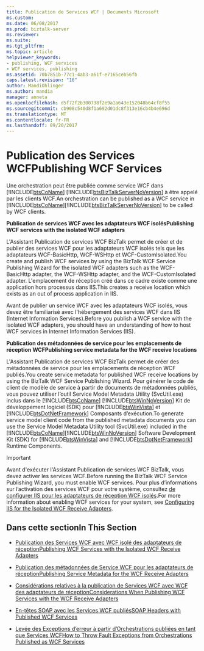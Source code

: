 ```yaml
---
title: Publication de Services WCF | Documents Microsoft
ms.custom: 
ms.date: 06/08/2017
ms.prod: biztalk-server
ms.reviewer: 
ms.suite: 
ms.tgt_pltfrm: 
ms.topic: article
helpviewer_keywords:
- publishing, WCF services
- WCF services, publishing
ms.assetid: 70b7851b-77c1-4ab3-a61f-e7165ceb56fb
caps.latest.revision: "16"
author: MandiOhlinger
ms.author: mandia
manager: anneta
ms.openlocfilehash: d5f72f2b300738f2e9a1a643e152048b64cf8f55
ms.sourcegitcommit: cb908c540d8f1a692d01dc8f313e16cb4b4e696d
ms.translationtype: MT
ms.contentlocale: fr-FR
ms.lasthandoff: 09/20/2017
---
```

# <a name="publishing-wcf-services"></a><span data-ttu-id="89286-102">Publication des Services WCF</span><span class="sxs-lookup"><span data-stu-id="89286-102">Publishing WCF Services</span></span>
<span data-ttu-id="89286-103">Une orchestration peut être publiée comme service WCF dans [!INCLUDE[btsCoName](../includes/btsconame-md.md)] [!INCLUDE[btsBizTalkServerNoVersion](../includes/btsbiztalkservernoversion-md.md)] à être appelé par les clients WCF.</span><span class="sxs-lookup"><span data-stu-id="89286-103">An orchestration can be published as a WCF service in [!INCLUDE[btsCoName](../includes/btsconame-md.md)][!INCLUDE[btsBizTalkServerNoVersion](../includes/btsbiztalkservernoversion-md.md)] to be called by WCF clients.</span></span>  
  
 <span data-ttu-id="89286-104">**Publication de services WCF avec les adaptateurs WCF isolés**</span><span class="sxs-lookup"><span data-stu-id="89286-104">**Publishing WCF services with the isolated WCF adapters**</span></span>  
  
 <span data-ttu-id="89286-105">L'Assistant Publication de services WCF BizTalk permet de créer et de publier des services WCF pour les adaptateurs WCF isolés tels que les adaptateurs WCF-BasicHttp, WCF-WSHttp et WCF-CustomIsolated.</span><span class="sxs-lookup"><span data-stu-id="89286-105">You create and publish WCF services by using the BizTalk WCF Service Publishing Wizard for the isolated WCF adapters such as the WCF-BasicHttp adapter, the WCF-WSHttp adapter, and the WCF-CustomIsolated adapter.</span></span> <span data-ttu-id="89286-106">L'emplacement de réception créé dans ce cadre existe comme une application hors processus dans IIS.</span><span class="sxs-lookup"><span data-stu-id="89286-106">This creates a receive location which exists as an out of process application in IIS.</span></span>  
  
 <span data-ttu-id="89286-107">Avant de publier un service WCF avec les adaptateurs WCF isolés, vous devez être familiarisé avec l'hébergement des services WCF dans IIS (Internet Information Services).</span><span class="sxs-lookup"><span data-stu-id="89286-107">Before you publish a WCF service with the isolated WCF adapters, you should have an understanding of how to host WCF services in Internet Information Services (IIS).</span></span>  
  
 <span data-ttu-id="89286-108">**Publication des métadonnées de service pour les emplacements de réception WCF**</span><span class="sxs-lookup"><span data-stu-id="89286-108">**Publishing service metadata for the WCF receive locations**</span></span>  
  
 <span data-ttu-id="89286-109">L'Assistant Publication de services WCF BizTalk permet de créer des métadonnées de service pour les emplacements de réception WCF publiés.</span><span class="sxs-lookup"><span data-stu-id="89286-109">You create service metadata for published WCF receive locations by using the BizTalk WCF Service Publishing Wizard.</span></span> <span data-ttu-id="89286-110">Pour générer le code de client de modèle de service à partir de documents de métadonnées publiés, vous pouvez utiliser l’outil Service Model Metadata Utility (SvcUtil.exe) inclus dans le [!INCLUDE[btsCoName](../includes/btsconame-md.md)] [!INCLUDE[btsWinNoVersion](../includes/btswinnoversion-md.md)] Kit de développement logiciel (SDK) pour [!INCLUDE[btsWinVista](../includes/btswinvista-md.md)] et [!INCLUDE[btsDotNetFramework](../includes/btsdotnetframework-md.md)] Composants d’exécution.</span><span class="sxs-lookup"><span data-stu-id="89286-110">To generate service model client code from the published metadata documents you can use the Service Model Metadata Utility tool (SvcUtil.exe) included in the [!INCLUDE[btsCoName](../includes/btsconame-md.md)][!INCLUDE[btsWinNoVersion](../includes/btswinnoversion-md.md)] Software Development Kit (SDK) for [!INCLUDE[btsWinVista](../includes/btswinvista-md.md)] and [!INCLUDE[btsDotNetFramework](../includes/btsdotnetframework-md.md)] Runtime Components.</span></span>  
  
> [!IMPORTANT]
>  <span data-ttu-id="89286-111">Avant d'exécuter l'Assistant Publication de services WCF BizTalk, vous devez activer les services WCF.</span><span class="sxs-lookup"><span data-stu-id="89286-111">Before running the BizTalk WCF Service Publishing Wizard, you must enable WCF services.</span></span> <span data-ttu-id="89286-112">Pour plus d’informations sur l’activation des services WCF pour votre système, consultez [de configurer IIS pour les adaptateurs de réception WCF isolés](../core/configuring-iis-for-the-isolated-wcf-receive-adapters.md).</span><span class="sxs-lookup"><span data-stu-id="89286-112">For more information about enabling WCF services for your system, see [Configuring IIS for the Isolated WCF Receive Adapters](../core/configuring-iis-for-the-isolated-wcf-receive-adapters.md).</span></span>  
  
## <a name="in-this-section"></a><span data-ttu-id="89286-113">Dans cette section</span><span class="sxs-lookup"><span data-stu-id="89286-113">In This Section</span></span>  
  
-   [<span data-ttu-id="89286-114">Publication des Services WCF avec WCF isolé des adaptateurs de réception</span><span class="sxs-lookup"><span data-stu-id="89286-114">Publishing WCF Services with the Isolated WCF Receive Adapters</span></span>](../core/publishing-wcf-services-with-the-isolated-wcf-receive-adapters.md)  
  
-   [<span data-ttu-id="89286-115">Publication des métadonnées de Service WCF pour les adaptateurs de réception</span><span class="sxs-lookup"><span data-stu-id="89286-115">Publishing Service Metadata for the WCF Receive Adapters</span></span>](../core/publishing-service-metadata-for-the-wcf-receive-adapters.md)  
  
-   [<span data-ttu-id="89286-116">Considérations relatives à la publication de Services WCF avec WCF des adaptateurs de réception</span><span class="sxs-lookup"><span data-stu-id="89286-116">Considerations When Publishing WCF Services with the WCF Receive Adapters</span></span>](../core/considerations-when-publishing-wcf-services-with-the-wcf-receive-adapters.md)  
  
-   [<span data-ttu-id="89286-117">En-têtes SOAP avec les Services WCF publiés</span><span class="sxs-lookup"><span data-stu-id="89286-117">SOAP Headers with Published WCF Services</span></span>](../core/soap-headers-with-published-wcf-services.md)  
  
-   [<span data-ttu-id="89286-118">Levée des Exceptions d’erreur à partir d’Orchestrations publiées en tant que Services WCF</span><span class="sxs-lookup"><span data-stu-id="89286-118">How to Throw Fault Exceptions from Orchestrations Published as WCF Services</span></span>](../core/how-to-throw-fault-exceptions-from-orchestrations-published-as-wcf-services.md)